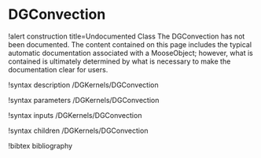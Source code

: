 <!-- MOOSE Documentation Stub: Remove this when content is added. -->

# DGConvection

!alert construction title=Undocumented Class
The DGConvection has not been documented. The content contained on this page includes the
typical automatic documentation associated with a MooseObject; however, what is contained is
ultimately determined by what is necessary to make the documentation clear for users.

!syntax description /DGKernels/DGConvection

!syntax parameters /DGKernels/DGConvection

!syntax inputs /DGKernels/DGConvection

!syntax children /DGKernels/DGConvection

!bibtex bibliography
